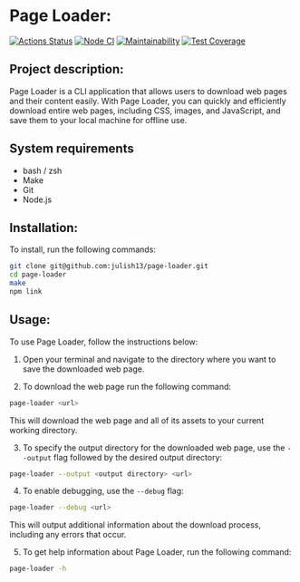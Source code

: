 # Page Loader:
[![Actions Status](https://github.com/julish13/page-loader/workflows/hexlet-check/badge.svg)](https://github.com/julish13/backend-project-lvl3/actions)
[![Node CI](https://github.com/julish13/page-loader/actions/workflows/tests.yml/badge.svg)](https://github.com/julish13/backend-project-lvl3/actions/workflows/tests.yml)
[![Maintainability](https://api.codeclimate.com/v1/badges/7e6647d4fcd76cadfde3/maintainability)](https://codeclimate.com/github/julish13/page-loader/maintainability)
[![Test Coverage](https://api.codeclimate.com/v1/badges/7e6647d4fcd76cadfde3/test_coverage)](https://codeclimate.com/github/julish13/page-loader/test_coverage)

## Project description:

Page Loader is a CLI application that allows users to download web pages and their content easily. With Page Loader, you can quickly and efficiently download entire web pages, including CSS, images, and JavaScript, and save them to your local machine for offline use.

## System requirements

- bash / zsh
- Make
- Git
- Node.js

## Installation:

To install, run the following commands:

```bash
git clone git@github.com:julish13/page-loader.git
cd page-loader
make
npm link
```
## Usage:

To use Page Loader, follow the instructions below:

1. Open your terminal and navigate to the directory where you want to save the downloaded web page.

2. To download the web page run the following command:

```bash
page-loader <url>
```
This will download the web page and all of its assets to your current working directory.

3. To specify the output directory for the downloaded web page, use the `--output` flag followed by the desired output directory:

```bash
page-loader --output <output directory> <url>
```

4. To enable debugging, use the `--debug` flag:

```bash
page-loader --debug <url>
```
This will output additional information about the download process, including any errors that occur.

5. To get help information about Page Loader, run the following command:

```bash
page-loader -h
```
